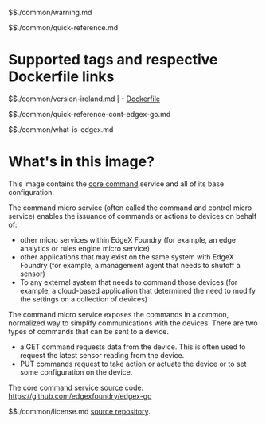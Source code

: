 $$./common/warning.md

$$./common/quick-reference.md

# Supported tags and respective Dockerfile links

$$./common/version-ireland.md |
        - [Dockerfile](https://github.com/edgexfoundry/edgex-go/blob/v2.0.0/cmd/core-command/Dockerfile)

$$./common/quick-reference-cont-edgex-go.md

$$./common/what-is-edgex.md

# What's in this image?

This image contains the [core command](https://docs.edgexfoundry.org/2.0/microservices/core/command/Ch-Command/) service and all of its base configuration.

The command micro service (often called the command
and control micro service) enables the issuance of commands or actions to
devices on behalf of:

-   other micro services within EdgeX Foundry (for example, an edge
    analytics or rules engine micro service)
-   other applications that may exist on the same system with EdgeX
    Foundry (for example, a management agent that needs to
    shutoff a sensor)
-   To any external system that needs to command those devices (for
    example, a cloud-based application that determined the need to
    modify the settings on a collection of devices)

The command micro service exposes the commands in a common, normalized
way to simplify communications with the devices. There are two types of commands that can be sent to a device.

- a GET command requests data from the device.  This is often used to request the latest sensor reading from the device.
- PUT commands request to take action or actuate the device or to set some configuration on the device.

The core command service source code: <https://github.com/edgexfoundry/edgex-go>

$$./common/license.md
[source repository](https://github.com/edgexfoundry/edgex-go/blob/v2.0.0/Attribution.txt).
